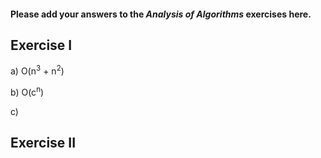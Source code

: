 #### Please add your answers to the ***Analysis of  Algorithms*** exercises here.

## Exercise I

a)  O(n<sup>3</sup> + n<sup>2</sup>)


b)  O(c<sup>n</sup>)


c)  

## Exercise II


